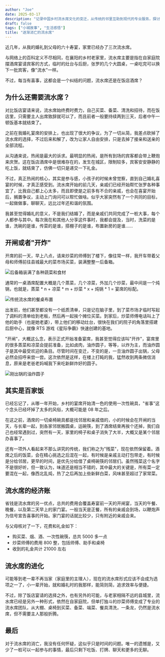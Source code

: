 ```yaml
---
author: "Joe"
date: 2025-03-17
description: "记录中国乡村流水席文化的变迁，从传统的邻里互助到现代的专业服务，探讨其社会意义与经济价值"
draft: false
tags: ["小城故事", "生活感悟"]
title: "逐渐消亡的流水席"
---
```


近几年，从我的婚礼到父母的六十寿宴，家里已经办了三次流水席。

与网络上的百科定义不尽相同，在襄阳的乡村老家里，流水席主要是指在自家庭院摆酒席宴请宾客的方式，临时的灶台与后厨，张罗的几个大圆桌，一桌吃完可以换下一批宾客，像"流水"一样。

不过，每当有喜事，这都会是一个纠结的问题，流水席还是在饭店酒席？

## 为什么还需要流水席？

对比饭店宴请来说，流水席始终费时费力，自己买菜、备菜、清洗和招待，而在饭店里，只需要主人出席致辞就可以了，而且前者一般要持续两到三天，后者中午一顿饭基本就结束了。

之前在我婚礼宴席的安排上，也出现了很大的争议，为了一切从简，我差点砍掉了流水席的选择，不过后来和解了，改为让家人自由安排，只是去掉了接亲和送亲的全部流程。

从沟通来说，热闹是最大的诉求。最明显的热闹，是所有到场的宾客都会带上鞭炮来庆贺。这在饭店酒席中是很难存在的，发生在城区，限制较多，宾客安安静静的吃上饭，就结束了，仿佛一切只是递交一下礼金。

不过，真正热闹的核心，其实是参与感，小孩子的时候未曾觉察，直到自己婚礼喜宴的时候，才真正感受到。流水席开始的前几天，亲戚们已经开始帮忙张罗各种事宜了，比我自己都上心太多，而且即使是之前多有不合的亲戚，也会在喜宴开始后，搁置争议，主动上门询问可以帮忙做啥。似乎大家突然有了一个共同的目标，一起做做事，聊聊天，远比过年还和谐的氛围。

我甚至觉得婚礼的意义，不是我们结婚了，而是亲戚们共同完成了一桩大事，每个人都参与其中。每次我在和其他人分享这件事时，我都会提及，当时，洗菜的是谁，洗碗的是谁，传菜的是谁，搭棚子的是谁，布置新房的是谁……

## 开闸或者"开炸"

开席的前一天，早上八点，请来炒菜的师傅到了楼下，像往常一样，我开车带着父母和师傅前往县城最大的菜市场买菜，装满整整一后备箱。

![后备箱装满了各种蔬菜和食材](/images/posts/traditional-banquet-culture/vegetables-in-car.webp)

通常的一桌酒席配置大概是几个蒸菜，几个凉菜，外加几个炒菜，最中间是一个炖锅，也就是，蒸菜 * n + 凉菜 * m + 炒菜 * x + 炖锅 * 1 = 宴席的标配。

![传统流水席的餐桌布置](/images/posts/traditional-banquet-culture/banquet-table.webp)

出发前，他们甚至都没有一个纸质清单，只是记在脑子里，到了菜市场才临时写起了调料的清单给到老板，然后再一起挨个摊位买菜。到家后，炒菜师傅电话叫上了他的助手（也是她老婆），带上他们的移动灶台，很快在我们的院子的角落里搭建后厨中心，就像 RTS 游戏《星际争霸》快速创建的基地。

"开闸"，大概这么念，表示正式开始准备宴席，我甚至觉得应该叫"开炸"，宴席里的很多蒸菜和凉菜会提前准备，比如卤肉，油炸圆子，等等，以炸为主，而油炸圆子是其中最受欢迎的条目。尽管时间在变迁，不变的是，一旦油炸圆子出锅，父母必然会招呼来尝一尝。这次依然是这样，在楼上打盹的我，猛然收到两条微信消息，原来是老爸老妈喊我下来吃新鲜炸好的圆子。

![刚出锅的油炸圆子](/images/posts/traditional-banquet-culture/fried-meatballs.webp)

## 其实是百家饭

已经忘记了，从哪一年开始，乡村的宴席开始清一色的使用一次性碗具，"省事"这个念头已经坏掉了太多的风俗，大概可能是 08 年之后。

在这之前，酒席的一切桌椅碗具都是找邻居和亲戚借的，小的时候会在开闸的当天，与长辈一起，到各家邻居搬圆桌，运碗筷，到了酒席结束再挨个还掉，我们自己也经常遇到过，突然有一天，家里的椅子和桌子消失了大半，大概又是某个邻居办喜事了。

还有一项外人看起来不那么讲究的传统，我们称之为"残菜"，现在依然保留着。酒席之后的饭菜，会在精心挑选之后混在一起，有时候是亲戚主动打包带走，有时候是分给邻居，更早的时间，是优先分给借了桌椅碗筷的邻居们。虽然残菜这个名字不是很好听，但一致认为，味道还是相当不错的，其中最大的关键是，所有菜一定要混在一起，像西北乱炖，热了之后再加上些新鲜白菜，风味甚至超过了家常菜。

## 流水席的经济账

省钱是流水席的另一优点，总共的费用会覆盖寿宴前一天的开闸宴，当天的午餐、晚餐，以及第二天早上的家门宴。一般当天是正餐，所有的亲戚会到场，以鞭炮声为信号宣告喜事的开始。家门宴的话就比较少，只有附近的亲戚会来。

与父母核对了一下，花费和礼金如下：
- 购买菜、烟、酒、一次性碗筷，总共 5000 多一点
- 炒菜师傅的费用 800 整，包括师傅、助手和桌椅
- 收到的礼金共计 21000 左右

## 流水席的进化

可能等到老一辈不再当家（家庭里的主理人），现在的流水席形式应该不会成为选项之一了，小一辈开始，就和婚礼时的我那样，能简则简，追求效率与便捷。

不过，除了饭店宴请的选择之外，也有另外的可能，与老家相隔不远的县城里，流水席已经是另外一种形式，依然在自家庭院，但单打独斗的炒菜师傅变成了专业的流水席团队，从大棚、桌椅到买菜、备菜、端菜、餐具清洗，一条龙，仍然是流水席，但不需要主人那般折腾。 

## 最后
对于流水席的消亡，我没有任何怀疑，这似乎只是时间的问题。唯一的遗憾是，又少了一桩可以一起参与的事情，最后只剩下吃饭、打牌、聊天和更多的无聊。